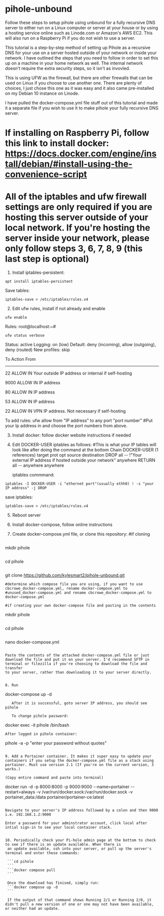 # pihole-unbound
Follow these steps to setup pihole using unbound for a fully recursive DNS server to either run on a Linux computer or server at your house or by using a hosting service online such as Linode.com or Amazon's AWS EC2. This will also run on a Raspberry Pi if you do not wish to use a server. 

This tutorial is a step-by-step method of setting up Pihole as a recursive DNS for your use on a server hosted outside of your network or inside your network. I have outlined the steps that you need to follow in order to set this up on a machine in your home network as well. The internal network doesn't require the extra security steps, so it isn't as invovled. 

This is using UFW as the firewall, but there are other firewalls that can be used on Linux if you choose to use another one. There are plenty of choices, I just chose this one as it was easy and it also came pre-installed on my Debian 10 instance on Linode. 

I have pulled the docker-compose.yml file stuff out of this tutorial and made it a separate file if you wish to use it to make pihole your fully recursive DNS server. 
# If installing on Raspberry Pi, follow this link to install docker:  https://docs.docker.com/engine/install/debian/#install-using-the-convenience-script

# All of the iptables and ufw firewall settings are only required if you are hosting this server outside of your local network. If you're hosting the server inside your network, please only follow steps 3, 6, 7, 8, 9 (this last step is optional)

1. Install iptables-persistent:
```
apt install iptables-persistent
```
   Save tables:
   ```
iptables-save > /etc/iptables/rules.v4
   ```

2. Edit ufw rules, install if not already and enable 

  ```
ufw enable
  ```
   
   Rules:
   root@localhost:~#
   ```
ufw status verbose
   ```
   Status: active
   Logging: on (low)
   Default: deny (incoming), allow (outgoing), deny (routed)
   New profiles: skip

   To                         Action      From
   --                         ------      ----
   22                         ALLOW IN    Your outside IP address or internal if self-hosting
   
   9000                       ALLOW IN    IP address
   
   80                         ALLOW IN    IP address
   
   53                         ALLOW IN    IP address
   
   22                         ALLOW IN    VPN IP address. Not necessary if self-hosting
   

   To add rules: ufw allow from "IP address" to any port "port number"
   #Put your Ip address in and choose the port numbers from above.

3. Install docker: follow docker website instructions if needed

4. Edit DOCKER-USER iptables as follows:
   #This is what your IP tables will look like after doing the command at the bottom
   Chain DOCKER-USER (1 references)
   target     prot opt source               destination
   DROP       all  -- !"Your external IP address if hosted outside your network"  anywhere
   RETURN     all  --  anywhere             anywhere

   iptables commmand: 
  ```
iptables -I DOCKER-USER -i "ethernet port"(usually ethh0) ! -s "your IP address" -j DROP
  ```

   save iptables:
   ```
iptables-save > /etc/iptables/rules.v4
   ```

5. Reboot server

6. Install docker-compose, follow online instructions

7. Create docker-compose.yml file, or clone this repository:
   #if cloning
   ```
mkdir pihole
   ```
   ```
cd pihole
   ```
   ```
git clone https://github.com/kylesmart2/pihole-unbound.git
   ```
   #determine which compose file you are using, if you want to use cbcrowe_docker-compose.yml, rename docker-compose.yml to 
   #unused_docker-compose.yml and rename cbcrowe_docker-compose.yml to docker-compose.yml

   #if creating your own docker-compose file and pasting in the contents
   ```
   mkdir pihole
   ```
   ```
   cd pihole
   ```
   ```
   nano docker-compose.yml
   ```

   Paste the contents of the attached docker-compose.yml file or just download the file and put it on your server. I'd recommend SFTP in terminal or filezilla if you're choosing to download the file and transfer 
   to your server, rather than downloading it to your server directly. 


8. Run
```
docker-compose up -d
```
   After it is successful, goto server IP address, you should see pihole

   To change pihole password:
   ```
docker exec -it pihole /bin/bash
   ```
   After logged in pihole container:
   ```
pihole -a -p "enter your password without quotes"
   ```(hit enter)

9. Add a Portainer container. It makes it super easy to update your containers if you setup the docker-compose.yml file as a stack using portainer. Must use version 2.1 (If you're on the current version, 3 works.)

   (Copy entire command and paste into terminal)
   ```
   docker run -d -p 8000:8000 -p 9000:9000 --name=portainer --restart=always -v /var/run/docker.sock:/var/run/docker.sock -v portainer_data:/data portainer/portainer-ce:latest
   ```

   Navigate to your server's IP address followed by a colon and then 9000
   i.e. 192.168.1.2:9000

   Enter a password for your adminstrator account, click local after intial sign-in to see your local container stack. 


10. Periodically check your Pi-hole admin page at the bottom to check to see if there is an update available. When there is
    an update available, ssh into your server, or pull up the server's terminal and enter these commands:

    ```cd pihole
    ```                                                                                                                    
    ```docker compose pull
    ```

    Once the download has finised, simply run:
    ```docker compose up -d
    ```

    If the output of that command shows Running 2/1 or Running 2/0, it didn't pull a new version of one or one may not have been available, or neither had an update.

